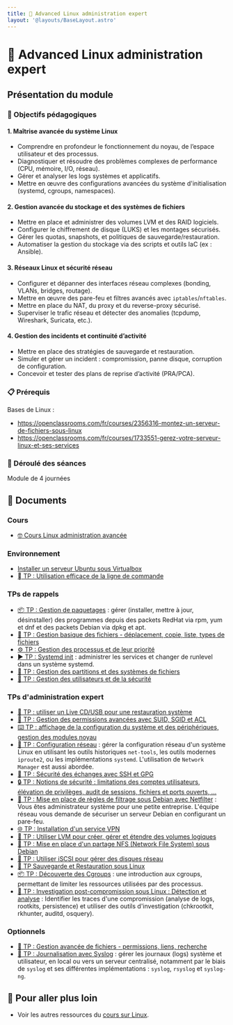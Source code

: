 ```yaml
---
title: 🐧 Advanced Linux administration expert
layout: '@layouts/BaseLayout.astro'
---
```


# 🐧 Advanced Linux administration expert

## Présentation du module

### 🎯 Objectifs pédagogiques

#### 1. **Maîtrise avancée du système Linux**

- Comprendre en profondeur le fonctionnement du noyau, de l’espace utilisateur et des processus.
- Diagnostiquer et résoudre des problèmes complexes de performance (CPU, mémoire, I/O, réseau).
- Gérer et analyser les logs systèmes et applicatifs.
- Mettre en œuvre des configurations avancées du système d'initialisation (systemd, cgroups, namespaces).

#### 2. **Gestion avancée du stockage et des systèmes de fichiers**

- Mettre en place et administrer des volumes LVM et des RAID logiciels.
- Configurer le chiffrement de disque (LUKS) et les montages sécurisés.
- Gérer les quotas, snapshots, et politiques de sauvegarde/restauration.
- Automatiser la gestion du stockage via des scripts et outils IaC (ex : Ansible).

#### 3. **Réseaux Linux et sécurité réseau**

- Configurer et dépanner des interfaces réseau complexes (bonding, VLANs, bridges, routage).
- Mettre en œuvre des pare-feu et filtres avancés avec `iptables`/`nftables`.
- Mettre en place du NAT, du proxy et du reverse-proxy sécurisé.
- Superviser le trafic réseau et détecter des anomalies (tcpdump, Wireshark, Suricata, etc.).

#### 4. **Gestion des incidents et continuité d’activité**

- Mettre en place des stratégies de sauvegarde et restauration.
- Simuler et gérer un incident : compromission, panne disque, corruption de configuration.
- Concevoir et tester des plans de reprise d’activité (PRA/PCA).

### 📋 Prérequis

Bases de Linux :

- <https://openclassrooms.com/fr/courses/2356316-montez-un-serveur-de-fichiers-sous-linux>
- <https://openclassrooms.com/fr/courses/1733551-gerez-votre-serveur-linux-et-ses-services>

### 📅 Déroulé des séances

Module de 4 journées

## 📑 Documents

### Cours

- [🤓 Cours Linux administration avancée](/estiam/linux/cours)

### Environnement

- [Installer un serveur Ubuntu sous Virtualbox](https://www.eugenetoons.fr/installer-un-serveur-ubuntu-sous-virtualbox/)
- [  TP : Utilisation efficace de la ligne de commande](/linux/tp-ligne-commande)

### TPs de rappels

- [📦 TP : Gestion de paquetages](/linux/tp-rpm-apt) : gérer (installer, mettre à jour, désinstaller) des programmes depuis des packets RedHat via rpm, yum et dnf et des packets Debian via dpkg et apt.
- [📂 TP : Gestion basique des fichiers - déplacement, copie, liste, types de fichiers](/linux/tp-fichiers)
- [⚙️ TP : Gestion des processus et de leur priorité](/linux/tp-process)
- [▶️ TP : Systemd init](/linux/tp-systemd) : administrer les services et changer de runlevel dans un système systemd.
- [💽 TP : Gestion des partitions et des systèmes de fichiers](/linux/tp-partitions)
- [👥 TP : Gestion des utilisateurs et de la sécurité](/linux/tp-utilisateurs)

### TPs d'administration expert

- [📀 TP : utiliser un Live CD/USB pour une restauration système](/linux/tp-rescue)
- [🔐 TP : Gestion des permissions avancées avec SUID, SGID et ACL](/linux/tp-droits-avance)
- [⌨️ TP : affichage de la configuration du système et des périphériques, gestion des modules noyau](/linux/tp-systeme)
- [📡 TP : Configuration réseau](/linux/tp-network) : gérer la configuration réseau d'un système Linux en utilisant les outils historiques `net-tools`, les outils modernes `iproute2`, ou les implémentations `systemd`. L'utilisation de `Network Manager` est aussi abordée.
- [🔐 TP : Sécurité des échanges avec SSH et GPG](/linux/tp-ssh-gpg)
- [🔒 TP : Notions de sécurité : limitations des comptes utilisateurs, élévation de privilèges, audit de sessions, fichiers et ports ouverts, …](/linux/tp-security)
- [🔐 TP : Mise en place de règles de filtrage sous Debian avec Netfilter](/linux/projet-netfilter) : Vous êtes administrateur système pour une petite entreprise. L'équipe réseau vous demande de sécuriser un serveur Debian en configurant un pare-feu.
- [🌐 TP : Installation d'un service VPN](/linux/tp-vpn)
- [💽 TP : Utiliser LVM pour créer, gérer et étendre des volumes logiques](/linux/tp-lvm)
- [💽 TP : Mise en place d'un partage NFS (Network File System) sous Debian](/linux/tp-nfs)
- [💽 TP : Utiliser iSCSI pour gérer des disques réseau](/linux/tp-iscsi)
- [💾 TP Sauvegarde et Restauration sous Linux](/linux/tp-backup)
- [📦 TP : Découverte des Cgroups](/linux/tp-cgroup) : une introduction aux cgroups, permettant de limiter les ressources utilisées par des processus.
- [🔐 TP : Investigation post-compromission sous Linux : Détection et analyse](/linux/tp-forensics) : Identifier les traces d'une compromission (analyse de logs, rootkits, persistence) et utiliser des outils d'investigation (chkrootkit, rkhunter, auditd, osquery).

### Optionnels

- [📁 TP : Gestion avancée de fichiers - permissions, liens, recherche](/linux/tp-fichiers-avance)
- [📜 TP : Journalisation avec Syslog](/linux/tp-syslog) : gérer les journaux (logs) système et utilisateur, en local ou vers un serveur centralisé, notamment par le biais de `syslog` et ses différentes implémentations : `syslog`, `rsyslog` et `syslog-ng`.

## 🚀 Pour aller plus loin

- Voir les autres ressources du [cours sur Linux](/linux).


